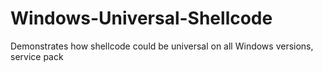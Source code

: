 # Windows-Universal-Shellcode
Demonstrates how shellcode could be universal on all Windows versions, service pack
